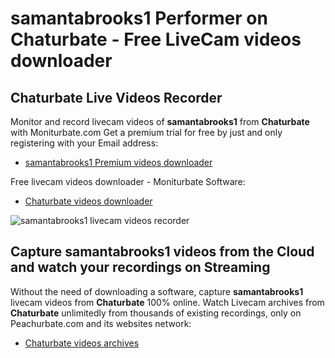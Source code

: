 # samantabrooks1 Performer on Chaturbate - Free LiveCam videos downloader

## Chaturbate Live Videos Recorder

Monitor and record livecam videos of **samantabrooks1** from **Chaturbate** with Moniturbate.com
Get a premium trial for free by just and only registering with your Email address:
* [samantabrooks1 Premium videos downloader](https://moniturbate.com/request-demo-licence-key.html)

Free livecam videos downloader - Moniturbate Software:
* [Chaturbate videos downloader](https://moniturbate.com/moniturbate-download-software.html)

![samantabrooks1 livecam videos recorder](https://peachurnet.com/templates/moniturbate-software.png)


## Capture samantabrooks1 videos from the Cloud and watch your recordings on Streaming

Without the need of downloading a software, capture **samantabrooks1** livecam videos from **Chaturbate** 100% online.
Watch Livecam archives from **Chaturbate** unlimitedly from thousands of existing recordings, only on Peachurbate.com and its websites network:
* [Chaturbate videos archives](https://peachurnet.com/)